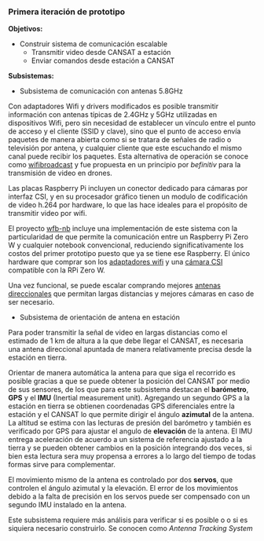 ### Primera iteración de prototipo

**Objetivos:** 
* Construir sistema de comunicación escalable
    * Transmitir video desde CANSAT a estación
    * Enviar comandos desde estación a CANSAT

**Subsistemas:**
* Subsistema de comunicación con antenas 5.8GHz

Con adaptadores Wifi y drivers modificados es posible transmitir información con antenas típicas de 2.4GHz y 5GHz utilizadas en dispositivos Wifi, pero sin necesidad de establecer un vínculo entre el punto de acceso y el cliente (SSID y clave), sino que el punto de acceso envía paquetes de manera abierta como si se tratara de señales de radio o televisión por antena, y cualquier cliente que este escuchando el mismo canal puede recibir los paquetes. Esta alternativa de operación se conoce como [wifibroadcast](https://befinitiv.wordpress.com/wifibroadcast-analog-like-transmission-of-live-video-data/) y fue propuesta en un principio por _befinitiv_ para la transmisión de video en drones.

Las placas Raspberry Pi incluyen un conector dedicado para cámaras por interfaz CSI, y en su procesador gráfico tienen un modulo de codificación de video h.264 por hardware, lo que las hace ideales para el propósito de transmitir video por wifi.

El proyecto [wfb-nb](https://github.com/svpcom/wfb-ng) incluye una implementación de este sistema con la particularidad de que permite la comunicación entre un Raspberry Pi Zero W y cualquier notebook convencional, reduciendo significativamente los costos del primer prototipo puesto que ya se tiene ese Raspberry. El único hardware que comprar son los [adaptadores wifi](https://github.com/svpcom/wfb-ng/wiki/WiFi-hardware) y una [cámara CSI](https://www.raspberrypi.com/documentation/accessories/camera.html) compatible con la RPi Zero W.

Una vez funcional, se puede escalar comprando mejores [antenas direccionales](https://www.google.com/search?q=wifi+directional+antennas&tbm=isch) que permitan largas distancias y mejores cámaras en caso de ser necesario.


* Subsistema de orientación de antena en estación

Para poder transmitir la señal de video en largas distancias como el estimado de 1 km de altura a la que debe llegar el CANSAT, es necesaria una antena  direccional apuntada de manera relativamente precisa desde la estación en tierra.

Orientar de manera automática la antena para que siga el recorrido es posible gracias a que se puede obtener la posición del CANSAT por medio de sus sensores, de los que para este subsistema destacan el **barómetro**, **GPS** y el **IMU** (Inertial measurement unit). Agregando un segundo GPS a la estación en tierra se obtienen coordenadas GPS diferenciales entre la estación y el CANSAT lo que permite dirigir el ángulo **azimutal** de la antena. La altitud se estima con las lecturas de presión del barómetro y también es verificado por GPS para ajustar el angulo de **elevación** de la antena. El IMU entrega aceleración de acuerdo a un sistema de referencia ajustado a la tierra y se pueden obtener cambios en la posición integrando dos veces, si bien esta lectura sera muy propensa a errores a lo largo del tiempo de todas formas sirve para complementar.

El movimiento mismo de la antena es controlado por dos **servos**, que controlen el ángulo azimutal y la elevación. El error de los movimientos debido a la falta de precisión en los servos puede ser compensado con un segundo IMU instalado en la antena.

Este subsistema requiere más análisis para verificar si es posible o o si es siquiera necesario construirlo. Se conocen como _Antenna Tracking System_